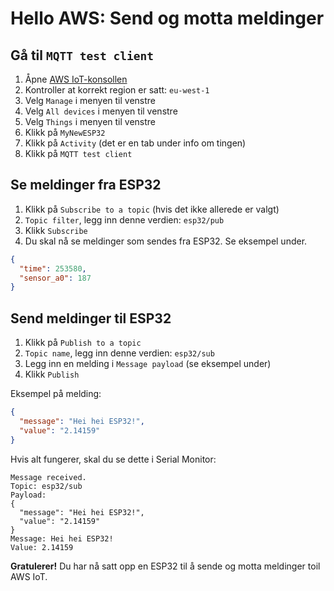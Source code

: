 # Hello AWS: Send og motta meldinger

## Gå til ```MQTT test client```
1. Åpne [AWS IoT-konsollen](https://eu-west-1.console.aws.amazon.com/iot/home?region=eu-west-1#/home) 
1. Kontroller at korrekt region er satt: ```eu-west-1```
1. Velg ```Manage``` i menyen til venstre
1. Velg ```All devices``` i menyen til venstre
1. Velg ```Things``` i menyen til venstre
1. Klikk på ```MyNewESP32```
1. Klikk på ```Activity``` (det er en tab under info om tingen)
1. Klikk på ```MQTT test client```

## Se meldinger fra ESP32
1. Klikk på ```Subscribe to a topic``` (hvis det ikke allerede er valgt)
1. ```Topic filter```, legg inn denne verdien: ```esp32/pub```
1. Klikk ```Subscribe```
1. Du skal nå se meldinger som sendes fra ESP32. Se eksempel under.

```json
{
  "time": 253580,
  "sensor_a0": 187
}
```

## Send meldinger til ESP32
1. Klikk på ```Publish to a topic``` 
1. ```Topic name```, legg inn denne verdien: ```esp32/sub```
1. Legg inn en melding i ```Message payload``` (se eksempel under)
1. Klikk ```Publish```

Eksempel på melding:
```json
{
  "message": "Hei hei ESP32!",
  "value": "2.14159"
}
```

Hvis alt fungerer, skal du se dette i Serial Monitor:
```
Message received.
Topic: esp32/sub
Payload:
{
  "message": "Hei hei ESP32!",
  "value": "2.14159"
}
Message: Hei hei ESP32!
Value: 2.14159
```

**Gratulerer!** Du har nå satt opp en ESP32 til å sende og motta meldinger toil AWS IoT.

